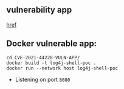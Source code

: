 ## vulnerability app
[href](https://github.com/nu11secur1ty/CVE-2021-44228-VULN-APP)

## Docker vulnerable app:

```docker
cd CVE-2021-44228-VULN-APP/
docker build -t log4j-shell-poc .
docker run --network host log4j-shell-poc
```
- Listening on port `8080`
